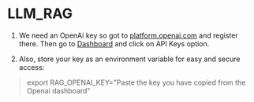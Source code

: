 # LLM_RAG

1. We need an OpenAi key so got to [platform.openai.com](https://platform.openai.com) and register there. Then go to [Dashboard](https://platform.openai.com/assistants) and click on API Keys option.

2. Also, store your key as an environment variable for easy and secure access: 
>export RAG_OPENAI_KEY="Paste the key you have copied from the Openai dashboard"